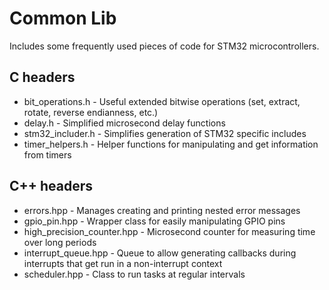 # Common Lib

Includes some frequently used pieces of code for STM32 microcontrollers.

## C headers
- bit_operations.h - Useful extended bitwise operations (set, extract, rotate, reverse endianness, etc.)
- delay.h - Simplified microsecond delay functions
- stm32_includer.h - Simplifies generation of STM32 specific includes
- timer_helpers.h - Helper functions for manipulating and get information from timers

## C++ headers
- errors.hpp - Manages creating and printing nested error messages  
- gpio_pin.hpp - Wrapper class for easily manipulating GPIO pins
- high_precision_counter.hpp - Microsecond counter for measuring time over long periods
- interrupt_queue.hpp - Queue to allow generating callbacks during interrupts that get run in a non-interrupt context
- scheduler.hpp - Class to run tasks at regular intervals
